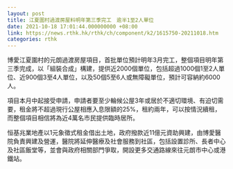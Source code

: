 ```yaml
---
layout: post
title: 江夏圍村過渡房屋料明年第三季完工　逾半1至2人單位
date: 2021-10-18 17:01:44.000000000 +08:00
link: https://news.rthk.hk/rthk/ch/component/k2/1615750-20211018.htm
categories: rthk
---
```


博愛江夏圍村的元朗過渡房屋項目，首批單位預計明年3月完工，整個項目明年第三季完成，以「組裝合成」構建，提供近2000個單位，包括超過1000個1至2人單位、近900個3至4人單位，以及50個5至6人或無障礙單位，預計可容納約6000人。

項目本月中起接受申請，申請者要至少輪候公屋3年或居於不適切環境、有迫切需要，租金將不超過現行公屋相應入息限額的25%，租約兩年，可以按情況續租，而整個項目相信將為近4萬名市民提供臨時居所。

恒基兆業地產以1元象徵式租金借出土地，政府撥款近11億元資助興建，由博愛醫院負責興建及營運，醫院將延伸醫療及社會服務到社區，包括設置診所、長者中心及社區飯堂等，並會與政府相關部門爭取，開設更多交通路線來往元朗市中心或港鐵站。
